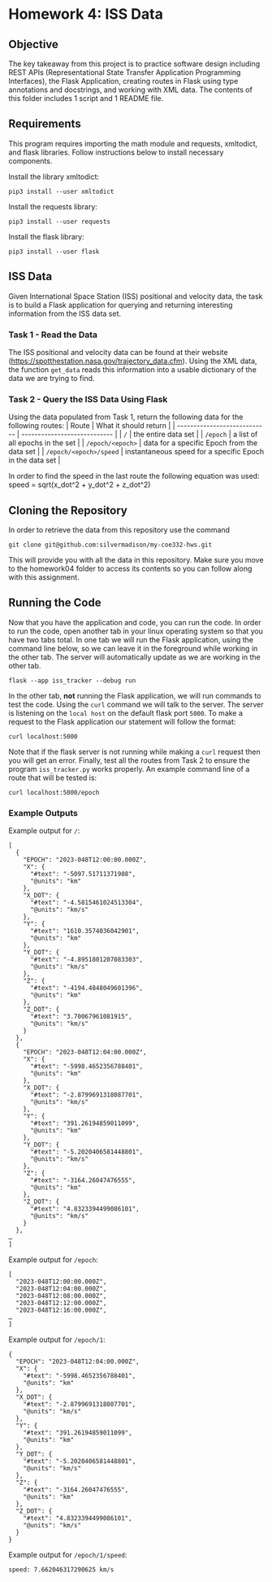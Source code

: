 # Homework 4: ISS Data

## Objective
The key takeaway from this project is to practice software design including REST APIs (Representational State Transfer Application Programming Interfaces), the Flask Application, creating routes in Flask using type annotations and docstrings, and working with XML data. The contents of this folder includes 1 script and 1 README file.

## Requirements

This program requires importing the math module and requests, xmltodict, and flask libraries. Follow instructions below to install necessary components.

Install the library xmltodict: 
```
pip3 install --user xmltodict
```


Install the requests library:
```
pip3 install --user requests
```

Install the flask library:
```
pip3 install --user flask
```

## ISS Data
Given International Space Station (ISS) positional and velocity data, the task is to build a Flask application for querying and returning interesting information from the ISS data set.

### Task 1 - Read the Data
The ISS positional and velocity data can be found at their website (https://spotthestation.nasa.gov/trajectory_data.cfm).
Using the XML data, the function ```get_data``` reads this information into a usable dictionary of the data we are trying to find.

### Task 2 - Query the ISS Data Using Flask
Using the data populated from Task 1, return the following data for the following routes:
| Route | What it should return | 
| ---------------------------- | ---------------------------- |
| ```/``` | the entire data set |
| ```/epoch``` | a list of all epochs in the set | 
| ```/epoch/<epoch>``` | data for a specific Epoch from the data set |
| ```/epoch/<epoch>/speed``` | instantaneous speed for a specific Epoch in the data set  |

In order to find the speed in the last route the following equation was used:
speed = sqrt(x_dot^2 + y_dot^2 + z_dot^2)

## Cloning the Repository
In order to retrieve the data from this repository use the command
```
git clone git@github.com:silvermadison/my-coe332-hws.git
```
This will provide you with all the data in this repository. Make sure you move to the homework04 folder to access its contents so you can follow along with this assignment.

## Running the Code
Now that you have the application and code, you can run the code. In order to run the code, open another tab in your linux operating system so that you have two tabs total. 
In one tab we will run the Flask application, using the command line below, so we can leave it in the foreground while working in the other tab. The server will automatically update as we are working in the other tab. 
```
flask --app iss_tracker --debug run
```

In the other tab, **not** running the Flask application, we will run commands to test the code. Using the ```curl``` command we will talk to the server. The server is listening on the ```local host``` on the default flask port ```5000```. To make a request to the Flask application our statement will follow the format:
```
curl localhost:5000
```

Note that if the flask server is not running while making a ```curl``` request then you will get an error.
Finally, test all the routes from Task 2 to ensure the program ```iss_tracker.py``` works properly. An example command line of a route that will be tested is:
```
curl localhost:5000/epoch
```

### Example Outputs
Example output for ```/```:
```
[
  {
    "EPOCH": "2023-048T12:00:00.000Z",
    "X": {
      "#text": "-5097.51711371908",
      "@units": "km"
    },
    "X_DOT": {
      "#text": "-4.5815461024513304",
      "@units": "km/s"
    },
    "Y": {
      "#text": "1610.3574036042901",
      "@units": "km"
    },
    "Y_DOT": {
      "#text": "-4.8951801207083303",
      "@units": "km/s"
    },
    "Z": {
      "#text": "-4194.4848049601396",
      "@units": "km"
    },
    "Z_DOT": {
      "#text": "3.70067961081915",
      "@units": "km/s"
    }
  },
  {
    "EPOCH": "2023-048T12:04:00.000Z",
    "X": {
      "#text": "-5998.4652356788401",
      "@units": "km"
    },
    "X_DOT": {
      "#text": "-2.8799691318087701",
      "@units": "km/s"
    },
    "Y": {
      "#text": "391.26194859011099",
      "@units": "km"
    },
    "Y_DOT": {
      "#text": "-5.2020406581448801",
      "@units": "km/s"
    },
    "Z": {
      "#text": "-3164.26047476555",
      "@units": "km"
    },
    "Z_DOT": {
      "#text": "4.8323394499086101",
      "@units": "km/s"
    }
  },
…
]
```

Example output for ```/epoch```: 
```
[
  "2023-048T12:00:00.000Z",
  "2023-048T12:04:00.000Z",
  "2023-048T12:08:00.000Z",
  "2023-048T12:12:00.000Z",
  "2023-048T12:16:00.000Z",
…
]
```

Example output for ```/epoch/1```: 
```
{
  "EPOCH": "2023-048T12:04:00.000Z",
  "X": {
    "#text": "-5998.4652356788401",
    "@units": "km"
  },
  "X_DOT": {
    "#text": "-2.8799691318087701",
    "@units": "km/s"
  },
  "Y": {
    "#text": "391.26194859011099",
    "@units": "km"
  },
  "Y_DOT": {
    "#text": "-5.2020406581448801",
    "@units": "km/s"
  },
  "Z": {
    "#text": "-3164.26047476555",
    "@units": "km"
  },
  "Z_DOT": {
    "#text": "4.8323394499086101",
    "@units": "km/s"
  }
}
```

Example output for ```/epoch/1/speed```:
```
speed: 7.662046317290625 km/s
```

